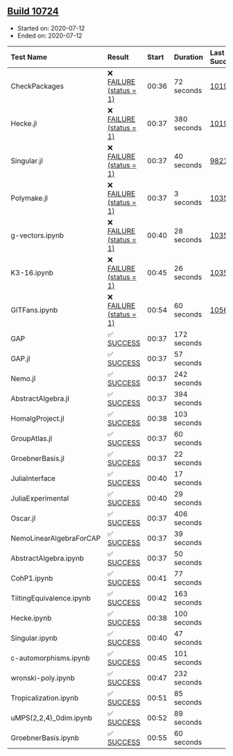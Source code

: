 ## [Build 10724](https://oscarci.mathematik.uni-kl.de/job/oscar/10724/)

* Started on: 2020-07-12
* Ended on: 2020-07-12

| Test Name    | Result | Start | Duration | Last Success | First Failure |
|:-------------|:-------|:------|:---------|:-------------|:--------------|
| CheckPackages | ❌ [FAILURE (status = 1)](https://oscarci.mathematik.uni-kl.de/job/oscar/10724/artifact/logs/build-10724/CheckPackages.log) | 00:36 | 72 seconds | [10197](https://oscarci.mathematik.uni-kl.de/job/oscar/10197/) | [10198](https://oscarci.mathematik.uni-kl.de/job/oscar/10198/) |
| Hecke.jl | ❌ [FAILURE (status = 1)](https://oscarci.mathematik.uni-kl.de/job/oscar/10724/artifact/logs/build-10724/Hecke.jl.log) | 00:37 | 380 seconds | [10197](https://oscarci.mathematik.uni-kl.de/job/oscar/10197/) | [10198](https://oscarci.mathematik.uni-kl.de/job/oscar/10198/) |
| Singular.jl | ❌ [FAILURE (status = 1)](https://oscarci.mathematik.uni-kl.de/job/oscar/10724/artifact/logs/build-10724/Singular.jl.log) | 00:37 | 40 seconds | [9821](https://oscarci.mathematik.uni-kl.de/job/oscar/9821/) | [9822](https://oscarci.mathematik.uni-kl.de/job/oscar/9822/) |
| Polymake.jl | ❌ [FAILURE (status = 1)](https://oscarci.mathematik.uni-kl.de/job/oscar/10724/artifact/logs/build-10724/Polymake.jl.log) | 00:37 | 3 seconds | [10356](https://oscarci.mathematik.uni-kl.de/job/oscar/10356/) | [10357](https://oscarci.mathematik.uni-kl.de/job/oscar/10357/) |
| g-vectors.ipynb | ❌ [FAILURE (status = 1)](https://oscarci.mathematik.uni-kl.de/job/oscar/10724/artifact/logs/build-10724/g-vectors.ipynb.log) | 00:40 | 28 seconds | [10356](https://oscarci.mathematik.uni-kl.de/job/oscar/10356/) | [10357](https://oscarci.mathematik.uni-kl.de/job/oscar/10357/) |
| K3-16.ipynb | ❌ [FAILURE (status = 1)](https://oscarci.mathematik.uni-kl.de/job/oscar/10724/artifact/logs/build-10724/K3-16.ipynb.log) | 00:45 | 26 seconds | [10356](https://oscarci.mathematik.uni-kl.de/job/oscar/10356/) | [10357](https://oscarci.mathematik.uni-kl.de/job/oscar/10357/) |
| GITFans.ipynb | ❌ [FAILURE (status = 1)](https://oscarci.mathematik.uni-kl.de/job/oscar/10724/artifact/logs/build-10724/GITFans.ipynb.log) | 00:54 | 60 seconds | [10566](https://oscarci.mathematik.uni-kl.de/job/oscar/10566/) | [10567](https://oscarci.mathematik.uni-kl.de/job/oscar/10567/) |
| GAP | ✅ [SUCCESS](https://oscarci.mathematik.uni-kl.de/job/oscar/10724/artifact/logs/build-10724/GAP.log) | 00:37 | 172 seconds |  |  |
| GAP.jl | ✅ [SUCCESS](https://oscarci.mathematik.uni-kl.de/job/oscar/10724/artifact/logs/build-10724/GAP.jl.log) | 00:37 | 57 seconds |  |  |
| Nemo.jl | ✅ [SUCCESS](https://oscarci.mathematik.uni-kl.de/job/oscar/10724/artifact/logs/build-10724/Nemo.jl.log) | 00:37 | 242 seconds |  |  |
| AbstractAlgebra.jl | ✅ [SUCCESS](https://oscarci.mathematik.uni-kl.de/job/oscar/10724/artifact/logs/build-10724/AbstractAlgebra.jl.log) | 00:37 | 394 seconds |  |  |
| HomalgProject.jl | ✅ [SUCCESS](https://oscarci.mathematik.uni-kl.de/job/oscar/10724/artifact/logs/build-10724/HomalgProject.jl.log) | 00:38 | 103 seconds |  |  |
| GroupAtlas.jl | ✅ [SUCCESS](https://oscarci.mathematik.uni-kl.de/job/oscar/10724/artifact/logs/build-10724/GroupAtlas.jl.log) | 00:37 | 60 seconds |  |  |
| GroebnerBasis.jl | ✅ [SUCCESS](https://oscarci.mathematik.uni-kl.de/job/oscar/10724/artifact/logs/build-10724/GroebnerBasis.jl.log) | 00:37 | 22 seconds |  |  |
| JuliaInterface | ✅ [SUCCESS](https://oscarci.mathematik.uni-kl.de/job/oscar/10724/artifact/logs/build-10724/JuliaInterface.log) | 00:40 | 17 seconds |  |  |
| JuliaExperimental | ✅ [SUCCESS](https://oscarci.mathematik.uni-kl.de/job/oscar/10724/artifact/logs/build-10724/JuliaExperimental.log) | 00:40 | 29 seconds |  |  |
| Oscar.jl | ✅ [SUCCESS](https://oscarci.mathematik.uni-kl.de/job/oscar/10724/artifact/logs/build-10724/Oscar.jl.log) | 00:37 | 406 seconds |  |  |
| NemoLinearAlgebraForCAP | ✅ [SUCCESS](https://oscarci.mathematik.uni-kl.de/job/oscar/10724/artifact/logs/build-10724/NemoLinearAlgebraForCAP.log) | 00:37 | 39 seconds |  |  |
| AbstractAlgebra.ipynb | ✅ [SUCCESS](https://oscarci.mathematik.uni-kl.de/job/oscar/10724/artifact/logs/build-10724/AbstractAlgebra.ipynb.log) | 00:37 | 50 seconds |  |  |
| CohP1.ipynb | ✅ [SUCCESS](https://oscarci.mathematik.uni-kl.de/job/oscar/10724/artifact/logs/build-10724/CohP1.ipynb.log) | 00:41 | 77 seconds |  |  |
| TiltingEquivalence.ipynb | ✅ [SUCCESS](https://oscarci.mathematik.uni-kl.de/job/oscar/10724/artifact/logs/build-10724/TiltingEquivalence.ipynb.log) | 00:42 | 163 seconds |  |  |
| Hecke.ipynb | ✅ [SUCCESS](https://oscarci.mathematik.uni-kl.de/job/oscar/10724/artifact/logs/build-10724/Hecke.ipynb.log) | 00:38 | 100 seconds |  |  |
| Singular.ipynb | ✅ [SUCCESS](https://oscarci.mathematik.uni-kl.de/job/oscar/10724/artifact/logs/build-10724/Singular.ipynb.log) | 00:40 | 47 seconds |  |  |
| c-automorphisms.ipynb | ✅ [SUCCESS](https://oscarci.mathematik.uni-kl.de/job/oscar/10724/artifact/logs/build-10724/c-automorphisms.ipynb.log) | 00:45 | 101 seconds |  |  |
| wronski-poly.ipynb | ✅ [SUCCESS](https://oscarci.mathematik.uni-kl.de/job/oscar/10724/artifact/logs/build-10724/wronski-poly.ipynb.log) | 00:47 | 232 seconds |  |  |
| Tropicalization.ipynb | ✅ [SUCCESS](https://oscarci.mathematik.uni-kl.de/job/oscar/10724/artifact/logs/build-10724/Tropicalization.ipynb.log) | 00:51 | 85 seconds |  |  |
| uMPS(2,2,4)_0dim.ipynb | ✅ [SUCCESS](https://oscarci.mathematik.uni-kl.de/job/oscar/10724/artifact/logs/build-10724/uMPS-2-2-4-_0dim.ipynb.log) | 00:52 | 89 seconds |  |  |
| GroebnerBasis.ipynb | ✅ [SUCCESS](https://oscarci.mathematik.uni-kl.de/job/oscar/10724/artifact/logs/build-10724/GroebnerBasis.ipynb.log) | 00:55 | 60 seconds |  |  |

